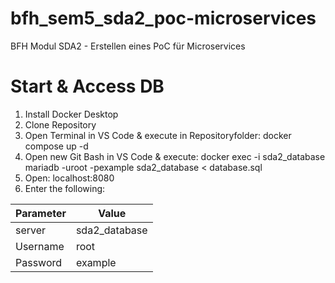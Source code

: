 # bfh_sem5_sda2_poc-microservices

BFH Modul SDA2 - Erstellen eines PoC für Microservices

# Start & Access DB

1. Install Docker Desktop
2. Clone Repository
3. Open Terminal in VS Code & execute in Repositoryfolder: docker compose up -d
4. Open new Git Bash in VS Code & execute: docker exec -i sda2_database mariadb -uroot -pexample sda2_database < database.sql
5. Open: localhost:8080
6. Enter the following:

| Parameter | Value         |
| --------- | ------------- |
| server    | sda2_database |
| Username  | root          |
| Password  | example       |
